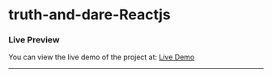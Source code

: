 # truth-and-dare-Reactjs

### Live Preview
You can view the live demo of the project at: [Live Demo](https://fancy-cascaron-1c6fb7.netlify.app)

---